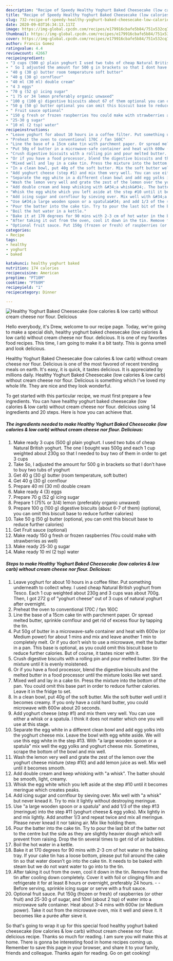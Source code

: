 ```yaml
---
description: "Recipe of Speedy Healthy Yoghurt Baked Cheesecake (low calories &amp;amp; low carb) without cream cheese nor flour. Delicious"
title: "Recipe of Speedy Healthy Yoghurt Baked Cheesecake (low calories &amp;amp; low carb) without cream cheese nor flour. Delicious"
slug: 732-recipe-of-speedy-healthy-yoghurt-baked-cheesecake-low-calories-and-amp-low-carb-without-cream-cheese-nor-flour-delicious
date: 2020-09-03T16:34:13.117Z
image: https://img-global.cpcdn.com/recipes/e179916cbafe5b84/751x532cq70/healthy-yoghurt-baked-cheesecake-low-calories-low-carb-without-cream-cheese-nor-flour-delicious-recipe-main-photo.jpg
thumbnail: https://img-global.cpcdn.com/recipes/e179916cbafe5b84/751x532cq70/healthy-yoghurt-baked-cheesecake-low-calories-low-carb-without-cream-cheese-nor-flour-delicious-recipe-main-photo.jpg
cover: https://img-global.cpcdn.com/recipes/e179916cbafe5b84/751x532cq70/healthy-yoghurt-baked-cheesecake-low-calories-low-carb-without-cream-cheese-nor-flour-delicious-recipe-main-photo.jpg
author: Francis Gomez
ratingvalue: 4.4
reviewcount: 42667
recipeingredient:
- "3 cups (500 g) plain yoghurt I used two tubs of cheap Natural British yoghurt The one I bought was 500g and each 1 cup weighted about 230g so that I needed to buy two of them in order to get 3 cups"
- " So I adjusted the amount for 500 g in brackets so that I dont have to buy two tubs of yoghurt"
- "40 g (30 g) butter room temperature soft butter"
- "40 g (30 g) cornflour"
- "40 ml (30 ml) double cream"
- "4 3 eggs"
- "70 g (52 g) icing sugar"
- "1 75 or 34 lemon preferably organic unwaxed"
- "100 g (100 g) digestive biscuits about 67 of them optional you can omit this biscuit base to reduce further calories"
- "50 g (50 g) butter optional you can omit this biscuit base to reduce further calories"
- " Fruit sauce optional"
- "150 g fresh or frozen raspberries You could make with strawberries as well"
- "25-30 g sugar"
- "10 ml (2 tsp) water"
recipeinstructions:
- "Leave yoghurt for about 10 hours in a coffee filter. Put something underneath to collect whey. I used cheap Natural British yoghurt from Tesco. Each 1 cup weighted about 230g and 3 cups was about 700g. Then, I got 272 g of ”yoghurt cheese” out of 3 cups of natural yoghurt after overnight."
- "Preheat the oven to conventional 170C / fan 160C"
- "Line the base of a 15cm cake tin with parchment paper. Or spread melted butter, sprinkle cornflour and get rid of excess flour by tapping the tin."
- "Put 50g of butter in a microwave-safe container and heat with 600w (or Medium power) for about 1 mins and mix and leave another 1 min to completely melt. Or if you don’t wish to use a microwave, melt the butter in a pan. This base is optional, as you could omit this biscuit base to reduce further calories. But of course, it tastes nicer with it."
- "Crush digestive biscuits with a rolling pin and pour melted butter. Stir the mixture until it is evenly moistened."
- "Or if you have a food processor, blend the digestive biscuits and the melted butter in a food processor until the mixture looks like wet sand."
- "Mixed well and lay in a cake tin. Press the mixture into the bottom of the pan. You could omit this base part in order to reduce further calories. Leave it in the fridge to set."
- "In a clean bowl, put 40g of the soft butter. Mix the soft butter well until it becomes creamy. If you only have a cold hard butter, you could microwave with 600w about 20 seconds."
- "Add yoghurt cheese (step #1) and mix them very well. You can use either a whisk or a spatula. I think it does not matter which one you will use at this stage."
- "Separate the egg white in a different clean bowl and add egg yolks into the yoghurt cheese mix. Leave the bowl with egg white aside. We will use this egg white in the step #13. With &#34;a large wooden spoon or a spatula&#34; mix well the egg yolks and yoghurt cheese mix. Sometimes, scrape the bottom of the bowl and mix well."
- "Wash the lemon very well and grate the zest of the lemon over the yoghurt cheese mixture (step #10) and add lemon juice as well. Mix well until it becomes smooth."
- "Add double cream and keep whisking with &#34;a whisk&#34;. The batter should be smooth, light, creamy."
- "Whisk the egg white which you left aside at the step #10 until it becomes meringue which creates peaks."
- "Add icing sugar and cornflour by sieving over. Mix well with &#34;a whisk&#34; but never knead it. Try to mix it lightly without destroying meringue."
- "Use &#34;a large wooden spoon or a spatula&#34; and add 1/3 of the step #13 (meringue) into the step #11 (yoghurt cheese &amp; egg yolks). Mix lightly in and mix lightly. Add another 1/3 and repeat twice and mix all meringue. Please never knead it nor taking air. Mix like holding them."
- "Pour the batter into the cake tin. Try to pour the last bit of the batter not to the centre but the side as they are slightly heavier dough which will prevent from raising. Drop the tin several times to get rid of air bubbles."
- "Boil the hot water in a kettle."
- "Bake it at 170 degrees for 90 mins with 2-3 cm of hot water in the baking tray. If your cake tin has a loose bottom, please put foil around the cake tin so that water doesn’t go into the cake tin. It needs to be baked with steam but we do not want water to go into to the tin."
- "After taking it out from the oven, cool it down in the tin. Remove from the tin after cooling down completely. Cover it with foil or clinging film and refrigerate it for at least 8 hours or overnight, preferably 24 hours.   Before serving, sprinkle icing sugar or serve with a fruit sauce."
- "Optional fruit sauce. Put 150g (frozen or fresh) of raspberries (or other fruit) and 25-30 g of sugar, and 10ml (about 2 tsp) of water into a microwave safe container. Heat about 3-4 mins with 600w (or Medium power). Take it out from the microwave oven, mix it well and sieve it. It becomes like a purée after sieve it."
categories:
- Recipe
tags:
- healthy
- yoghurt
- baked

katakunci: healthy yoghurt baked 
nutrition: 174 calories
recipecuisine: American
preptime: "PT10M"
cooktime: "PT60M"
recipeyield: "1"
recipecategory: Dinner

---
```



![Healthy Yoghurt Baked Cheesecake (low calories &amp; low carb) without cream cheese nor flour. Delicious](https://img-global.cpcdn.com/recipes/e179916cbafe5b84/751x532cq70/healthy-yoghurt-baked-cheesecake-low-calories-low-carb-without-cream-cheese-nor-flour-delicious-recipe-main-photo.jpg)

Hello everybody, it's Drew, welcome to our recipe page. Today, we're going to make a special dish, healthy yoghurt baked cheesecake (low calories &amp; low carb) without cream cheese nor flour. delicious. It is one of my favorites food recipes. This time, I am going to make it a bit tasty. This is gonna smell and look delicious.

Healthy Yoghurt Baked Cheesecake (low calories &amp; low carb) without cream cheese nor flour. Delicious is one of the most favored of recent trending meals on earth. It's easy, it is quick, it tastes delicious. It is appreciated by millions daily. Healthy Yoghurt Baked Cheesecake (low calories &amp; low carb) without cream cheese nor flour. Delicious is something which I've loved my whole life. They are nice and they look wonderful.




To get started with this particular recipe, we must first prepare a few ingredients. You can have healthy yoghurt baked cheesecake (low calories &amp; low carb) without cream cheese nor flour. delicious using 14 ingredients and 20 steps. Here is how you can achieve that.

<!--inarticleads1-->

##### The ingredients needed to make Healthy Yoghurt Baked Cheesecake (low calories &amp; low carb) without cream cheese nor flour. Delicious:

1. Make ready 3 cups (500 g) plain yoghurt. I used two tubs of cheap Natural British yoghurt. The one I bought was 500g and each 1 cup weighted about 230g so that I needed to buy two of them in order to get 3 cups
1. Take  So, I adjusted the amount for 500 g in brackets so that I don’t have to buy two tubs of yoghurt
1. Get 40 g (30 g) butter (room temperature, soft butter)
1. Get 40 g (30 g) cornflour
1. Prepare 40 ml (30 ml) double cream
1. Make ready 4 (3) eggs
1. Prepare 70 g (52 g) icing sugar
1. Prepare 1 (75% or 3/4) lemon (preferably organic unwaxed)
1. Prepare 100 g (100 g) digestive biscuits (about 6-7 of them) (optional, you can omit this biscuit base to reduce further calories)
1. Take 50 g (50 g) butter (optional, you can omit this biscuit base to reduce further calories)
1. Get  Fruit sauce (optional)
1. Make ready 150 g fresh or frozen raspberries (You could make with strawberries as well)
1. Make ready 25-30 g sugar
1. Make ready 10 ml (2 tsp) water




<!--inarticleads2-->

##### Steps to make Healthy Yoghurt Baked Cheesecake (low calories &amp; low carb) without cream cheese nor flour. Delicious:

1. Leave yoghurt for about 10 hours in a coffee filter. Put something underneath to collect whey. I used cheap Natural British yoghurt from Tesco. Each 1 cup weighted about 230g and 3 cups was about 700g. Then, I got 272 g of ”yoghurt cheese” out of 3 cups of natural yoghurt after overnight.
1. Preheat the oven to conventional 170C / fan 160C
1. Line the base of a 15cm cake tin with parchment paper. Or spread melted butter, sprinkle cornflour and get rid of excess flour by tapping the tin.
1. Put 50g of butter in a microwave-safe container and heat with 600w (or Medium power) for about 1 mins and mix and leave another 1 min to completely melt. Or if you don’t wish to use a microwave, melt the butter in a pan. This base is optional, as you could omit this biscuit base to reduce further calories. But of course, it tastes nicer with it.
1. Crush digestive biscuits with a rolling pin and pour melted butter. Stir the mixture until it is evenly moistened.
1. Or if you have a food processor, blend the digestive biscuits and the melted butter in a food processor until the mixture looks like wet sand.
1. Mixed well and lay in a cake tin. Press the mixture into the bottom of the pan. You could omit this base part in order to reduce further calories. Leave it in the fridge to set.
1. In a clean bowl, put 40g of the soft butter. Mix the soft butter well until it becomes creamy. If you only have a cold hard butter, you could microwave with 600w about 20 seconds.
1. Add yoghurt cheese (step #1) and mix them very well. You can use either a whisk or a spatula. I think it does not matter which one you will use at this stage.
1. Separate the egg white in a different clean bowl and add egg yolks into the yoghurt cheese mix. Leave the bowl with egg white aside. We will use this egg white in the step #13. With &#34;a large wooden spoon or a spatula&#34; mix well the egg yolks and yoghurt cheese mix. Sometimes, scrape the bottom of the bowl and mix well.
1. Wash the lemon very well and grate the zest of the lemon over the yoghurt cheese mixture (step #10) and add lemon juice as well. Mix well until it becomes smooth.
1. Add double cream and keep whisking with &#34;a whisk&#34;. The batter should be smooth, light, creamy.
1. Whisk the egg white which you left aside at the step #10 until it becomes meringue which creates peaks.
1. Add icing sugar and cornflour by sieving over. Mix well with &#34;a whisk&#34; but never knead it. Try to mix it lightly without destroying meringue.
1. Use &#34;a large wooden spoon or a spatula&#34; and add 1/3 of the step #13 (meringue) into the step #11 (yoghurt cheese &amp; egg yolks). Mix lightly in and mix lightly. Add another 1/3 and repeat twice and mix all meringue. Please never knead it nor taking air. Mix like holding them.
1. Pour the batter into the cake tin. Try to pour the last bit of the batter not to the centre but the side as they are slightly heavier dough which will prevent from raising. Drop the tin several times to get rid of air bubbles.
1. Boil the hot water in a kettle.
1. Bake it at 170 degrees for 90 mins with 2-3 cm of hot water in the baking tray. If your cake tin has a loose bottom, please put foil around the cake tin so that water doesn’t go into the cake tin. It needs to be baked with steam but we do not want water to go into to the tin.
1. After taking it out from the oven, cool it down in the tin. Remove from the tin after cooling down completely. Cover it with foil or clinging film and refrigerate it for at least 8 hours or overnight, preferably 24 hours.  -  - Before serving, sprinkle icing sugar or serve with a fruit sauce.
1. Optional fruit sauce. Put 150g (frozen or fresh) of raspberries (or other fruit) and 25-30 g of sugar, and 10ml (about 2 tsp) of water into a microwave safe container. Heat about 3-4 mins with 600w (or Medium power). Take it out from the microwave oven, mix it well and sieve it. It becomes like a purée after sieve it.




So that's going to wrap it up for this special food healthy yoghurt baked cheesecake (low calories &amp; low carb) without cream cheese nor flour. delicious recipe. Thanks so much for reading. I am sure you will make this at home. There is gonna be interesting food in home recipes coming up. Remember to save this page in your browser, and share it to your family, friends and colleague. Thanks again for reading. Go on get cooking!
